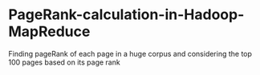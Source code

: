 # PageRank-calculation-in-Hadoop-MapReduce
Finding pageRank of each page in a huge corpus and considering the top 100 pages based on its page rank
